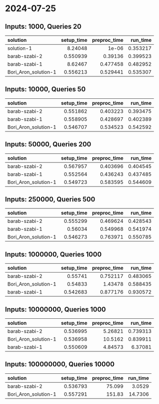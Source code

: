 # 2024-07-25

## Inputs: 1000, Queries 20

| solution             |   setup_time |   preproc_time |   run_time |
|:---------------------|-------------:|---------------:|-----------:|
| solution-1           |     8.24048  |       1e-06    |   0.353217 |
| barab-szabi-2        |     0.550939 |       0.39136  |   0.399523 |
| barab-szabi-1        |     8.62467  |       0.477458 |   0.482952 |
| Bori_Aron_solution-1 |     0.556213 |       0.529441 |   0.535307 |

## Inputs: 10000, Queries 50

| solution             |   setup_time |   preproc_time |   run_time |
|:---------------------|-------------:|---------------:|-----------:|
| barab-szabi-2        |     0.551862 |       0.403223 |   0.393475 |
| barab-szabi-1        |     0.558905 |       0.428697 |   0.402389 |
| Bori_Aron_solution-1 |     0.546707 |       0.534523 |   0.542592 |

## Inputs: 50000, Queries 200

| solution             |   setup_time |   preproc_time |   run_time |
|:---------------------|-------------:|---------------:|-----------:|
| barab-szabi-2        |     0.567957 |       0.403696 |   0.404545 |
| barab-szabi-1        |     0.552564 |       0.436243 |   0.437485 |
| Bori_Aron_solution-1 |     0.549723 |       0.583595 |   0.544609 |

## Inputs: 250000, Queries 500

| solution             |   setup_time |   preproc_time |   run_time |
|:---------------------|-------------:|---------------:|-----------:|
| barab-szabi-2        |     0.555299 |       0.469624 |   0.428543 |
| barab-szabi-1        |     0.56034  |       0.549968 |   0.541974 |
| Bori_Aron_solution-1 |     0.546273 |       0.763971 |   0.550785 |

## Inputs: 1000000, Queries 1000

| solution             |   setup_time |   preproc_time |   run_time |
|:---------------------|-------------:|---------------:|-----------:|
| barab-szabi-2        |     0.55741  |       0.752117 |   0.483065 |
| Bori_Aron_solution-1 |     0.54833  |       1.43478  |   0.588435 |
| barab-szabi-1        |     0.542683 |       0.877176 |   0.930572 |

## Inputs: 10000000, Queries 1000

| solution             |   setup_time |   preproc_time |   run_time |
|:---------------------|-------------:|---------------:|-----------:|
| barab-szabi-2        |     0.536995 |        5.26821 |   0.739313 |
| Bori_Aron_solution-1 |     0.536958 |       10.5162  |   0.839911 |
| barab-szabi-1        |     0.550609 |        4.84573 |   6.37081  |

## Inputs: 100000000, Queries 10000

| solution             |   setup_time |   preproc_time |   run_time |
|:---------------------|-------------:|---------------:|-----------:|
| barab-szabi-2        |     0.536793 |         75.099 |     3.0529 |
| Bori_Aron_solution-1 |     0.557291 |        151.83  |    14.7306 |